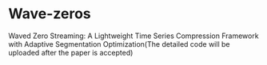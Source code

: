 # Wave-zeros
Waved Zero Streaming: A Lightweight Time Series Compression Framework with Adaptive Segmentation Optimization(The detailed code will be uploaded after the paper is accepted)
